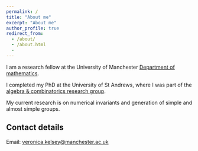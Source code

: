 ```yaml
---
permalink: /
title: "About me"
excerpt: "About me"
author_profile: true
redirect_from:
  - /about/
  - /about.html
  -
---
```


I am a research fellow at the University of Manchester [Department of mathematics](https://www.maths.manchester.ac.uk).

I completed my PhD at the University of St Andrews, where I was part of the [algebra & combinatorics research group](https://algebra-combinatorics.wp.st-andrews.ac.uk).

My current research is on numerical invariants and generation of simple and almost simple groups. 



## Contact details
 
Email: veronica.kelsey@manchester.ac.uk
